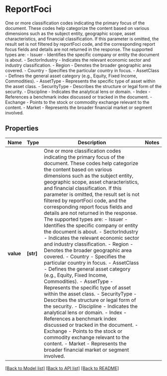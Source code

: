 # ReportFoci

One or more classification codes indicating the primary focus of the document. These codes help categorize the content based on various dimensions such as the subject entity, geographic scope, asset characteristics, and financial classification. If this parameter is omitted, the result set is not filtered by reportFoci code, and the corresponding report focus fields and details are not returned in the response. The supported types are:    - Issuer - Identifies the specific company or entity the document is about.   - SectorIndustry - Indicates the relevant economic sector and industry classification.   - Region - Denotes the broader geographic area covered.   - Country - Specifies the particular country in focus.   - AssetClass - Defines the general asset category (e.g., Equity, Fixed Income, Commodities).   - AssetType - Represents the specific type of asset within the asset class.   - SecurityType - Describes the structure or legal form of the security.   - Discipline - Indicates the analytical lens or domain.   - Index - References a benchmark index discussed or tracked in the document.   - Exchange - Points to the stock or commodity exchange relevant to the content.   - Market - Represents the broader financial market or segment involved. 

## Properties
Name | Type | Description | Notes
------------ | ------------- | ------------- | -------------
**value** | **[str]** | One or more classification codes indicating the primary focus of the document. These codes help categorize the content based on various dimensions such as the subject entity, geographic scope, asset characteristics, and financial classification. If this parameter is omitted, the result set is not filtered by reportFoci code, and the corresponding report focus fields and details are not returned in the response. The supported types are:    - Issuer - Identifies the specific company or entity the document is about.   - SectorIndustry - Indicates the relevant economic sector and industry classification.   - Region - Denotes the broader geographic area covered.   - Country - Specifies the particular country in focus.   - AssetClass - Defines the general asset category (e.g., Equity, Fixed Income, Commodities).   - AssetType - Represents the specific type of asset within the asset class.   - SecurityType - Describes the structure or legal form of the security.   - Discipline - Indicates the analytical lens or domain.   - Index - References a benchmark index discussed or tracked in the document.   - Exchange - Points to the stock or commodity exchange relevant to the content.   - Market - Represents the broader financial market or segment involved.  | 

[[Back to Model list]](../README.md#documentation-for-models) [[Back to API list]](../README.md#documentation-for-api-endpoints) [[Back to README]](../README.md)


